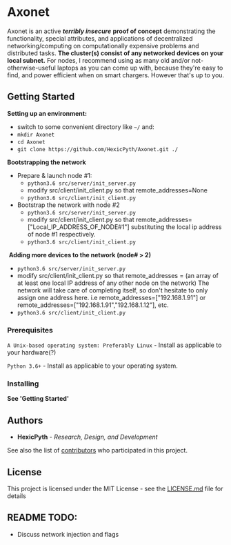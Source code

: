 # Axonet

Axonet is an active **_terribly insecure_** <b>proof of concept</b> demonstrating the functionality,
 special attributes, and applications of decentralized networking/computing on computationally expensive
  problems and distributed tasks. <b> The cluster(s) consist of any networked devices on your local subnet.</b>
  For nodes, I recommend using as many old and/or not-otherwise-useful laptops as you can come up with, because 
  they're easy to find, and power efficient when on smart chargers. However that's up to you.

## Getting Started

  <b>Setting up an environment:</b> 
  - switch to some convenient directory like `~/` and:
  - `mkdir Axonet`
  - `cd Axonet`
  - `git clone https://github.com/HexicPyth/Axonet.git ./`
  
  <b>Bootstrapping the network</b>
  - Prepare & launch node #1: 
    - `python3.6 src/server/init_server.py`
    - modify src/client/init_client.py so that remote_addresses=None
    - `python3.6 src/client/init_client.py`
  - Bootstrap the network with node #2
    - `python3.6 src/server/init_server.py`
    - modify src/client/init_client.py so that remote_addresses=["Local_IP_ADDRESS_OF_NODE#1"] substituting the local
     ip address of node #1 respectively.
    - `python3.6 src/client/init_client.py`
    
  <b>Adding more devices to the network (node# > 2)</b>
 - `python3.6 src/server/init_server.py`
  - modify src/client/init_client.py so that remote_addresses = (an array of at least one local IP address of any other node
   on the network) The network will take care of completing itself, so don't hesitate to only assign one address here.
  i.e remote_addresses=["192.168.1.91"] or remote_addresses=["192.168.1.91","192.168.1.12"], etc.
  - `python3.6 src/client/init_client.py`
  
      

### Prerequisites


```A Unix-based operating system: Preferably Linux``` - Install as applicable to your hardware(?)

```Python 3.6+``` - Install as applicable to your operating system.


### Installing

<b> See 'Getting Started' </b>

## Authors

* **HexicPyth** - *Research, Design, and Development*

See also the list of [contributors](https://github.com/hexicpyth/Axonet/contributors) who participated in this project.

## License

This project is licensed under the MIT License - see the [LICENSE.md](LICENSE.md) file for details

## README TODO:
- Discuss network injection and flags
